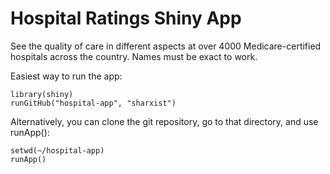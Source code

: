 Hospital Ratings Shiny App
============

See the quality of care in different aspects at over 4000 Medicare-certified hospitals across the country. Names must be exact to work.

Easiest way to run the app:

```
library(shiny)
runGitHub("hospital-app", "sharxist")
```
Alternatively, you can clone the git repository, go to that directory, and use runApp():
```
setwd(~/hospital-app)
runApp()
```

